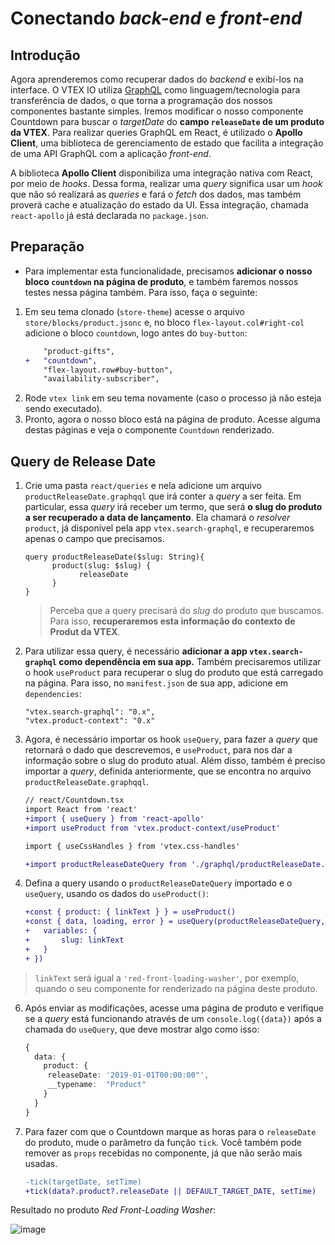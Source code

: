 
# Conectando *back-end* e *front-end*

## Introdução

Agora aprenderemos como recuperar dados do *backend* e exibí-los na interface. O VTEX IO utiliza [GraphQL](https://graphql.org/) como linguagem/tecnologia para transferência de dados, o que torna a programação dos nossos componentes bastante simples. Iremos modificar o nosso componente Countdown para buscar o *targetDate* do **campo `releaseDate` de um produto da VTEX**. Para realizar queries GraphQL em React, é utilizado o **Apollo Client**, uma biblioteca de gerenciamento de estado que facilita a integração de uma API GraphQL com a aplicação *front-end*.

A biblioteca **Apollo Client** disponibiliza uma integração nativa com React, por meio de *hooks*. Dessa forma, realizar uma *query* significa usar um *hook* que não só realizará as *queries* e fará o *fetch* dos dados, mas também proverá cache e atualização do estado da UI. Essa integração, chamada `react-apollo` já está declarada no `package.json`.

## Preparação
- Para implementar esta funcionalidade, precisamos **adicionar o nosso bloco `countdown` na página de produto**, e também faremos nossos testes nessa página também. Para isso, faça o seguinte:
1. Em seu tema clonado (`store-theme`) acesse o arquivo `store/blocks/product.jsonc` e, no bloco `flex-layout.col#right-col` adicione o bloco `countdown`, logo antes do `buy-button`:
	```diff
	    "product-gifts",
	+	"countdown",
	    "flex-layout.row#buy-button",
	    "availability-subscriber",
	```
2. Rode `vtex link` em seu tema novamente (caso o processo já não esteja sendo executado).
3. Pronto, agora o nosso bloco está na página de produto. Acesse alguma destas páginas e veja o componente `Countdown` renderizado.

## Query de Release Date

1. Crie uma pasta `react/queries` e nela adicione um arquivo `productReleaseDate.graphqql` que irá conter a *query* a ser feita. Em particular, essa *query* irá receber um termo, que será **o slug do produto a ser recuperado a data de lançamento**. Ela chamará o *resolver* `product`, já disponível pela app `vtex.search-graphql`, e recuperaremos apenas o campo que precisamos.
    ```
    query productReleaseDate($slug: String){
		  product(slug: $slug) {
			    releaseDate
		  }
	}
    ```
    > Perceba que a query precisará do *slug* do produto que buscamos. Para isso, **recuperaremos esta informação do contexto de Produt da VTEX**.
2. Para utilizar essa query, é necessário **adicionar a app `vtex.search-graphql` como dependência em sua app.** Também precisaremos utilizar o hook `useProduct` para recuperar o slug do produto que está carregado na página. Para isso, no `manifest.json` de sua app, adicione em `dependencies`:
    ```
    "vtex.search-graphql": "0.x",
    "vtex.product-context": "0.x"
    ```
4. Agora, é necessário importar os hook `useQuery`, para fazer a *query* que retornará o dado que descrevemos, e `useProduct`, para nos dar a informação sobre o slug do produto atual. Além disso, também é preciso importar a *query*, definida anteriormente, que se encontra no arquivo `productReleaseDate.graphqql`.
    ```diff
    // react/Countdown.tsx
    import React from 'react'
    +import { useQuery } from 'react-apollo'
    +import useProduct from 'vtex.product-context/useProduct'

    import { useCssHandles } from 'vtex.css-handles'

    +import productReleaseDateQuery from './graphql/productReleaseDate.graphql'
    ```

5. Defina a query usando o `productReleaseDateQuery` importado e o `useQuery`, usando os dados do `useProduct()`:

    ```diff
    +const { product: { linkText } } = useProduct()
    +const { data, loading, error } = useQuery(productReleaseDateQuery, {
    +   variables: { 
    +  		slug: linkText
    +   }
    + })
    ```
> `linkText` será igual a `'red-front-loading-washer'`, por exemplo, quando o seu componente for renderizado na página deste produto.
6. Após enviar as modificações, acesse uma página de produto e verifique se a *query* está funcionando através de um `console.log({data})` após a chamada do `useQuery`, que deve mostrar algo como isso:

    ```ts
    {
      data: {
        product: {
	     releaseDate: '2019-01-01T00:00:00"',
	     __typename:  "Product"
        }
      }
    }
    ```

7. Para fazer com que o Countdown marque as horas para o `releaseDate` do produto, mude o parâmetro da função `tick`. Você também pode remover as `props` recebidas no componente, já que não serão mais usadas.
    ```diff
    -tick(targetDate, setTime)
    +tick(data?.product?.releaseDate || DEFAULT_TARGET_DATE, setTime)
    ```

Resultado no produto *Red Front-Loading Washer*:

![image](https://user-images.githubusercontent.com/18706156/79596495-0fc28c00-80b7-11ea-8361-35075dba3bd5.png)
